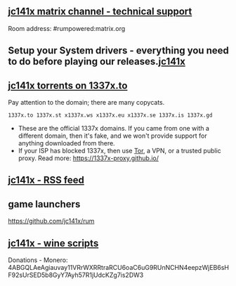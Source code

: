 ## [jc141x matrix channel - technical support](https://matrix.to/#/#rumpowered:matrix.org)
Room address: #rumpowered:matrix.org

## Setup your System drivers - everything you need to do before playing our releases.[jc141x](https://gitlab.com/jc141x/setup)

## [jc141x torrents on 1337x.to](https://1337x.to/user/johncena141/)

Pay attention to the domain; there are many copycats.

```
1337x.to 1337x.st x1337x.ws x1337x.eu x1337x.se 1337x.is 1337x.gd
```

- These are the official 1337x domains. If you came from one with a different domain, then it's fake, and we won't provide support for anything downloaded from there.
- If your ISP has blocked 1337x, then use [Tor](https://www.torproject.org/), a VPN, or a trusted public proxy. Read more: https://1337x-proxy.github.io/

## [jc141x - RSS feed](https://github.com/jc141x/releases-feed)

## game launchers

https://github.com/jc141x/rum


## [jc141x - wine scripts](https://gitlab.com/jc141x/scripting/)


Donations - Monero: 4ABGQLAeAgiauvay11VRrWXRRtraRCU6oaC6uG9RUnNCHN4eepzWjEB6sHF92sUrSED5b8GyY7Ayh57R1jUdcKZg7is2DW3
